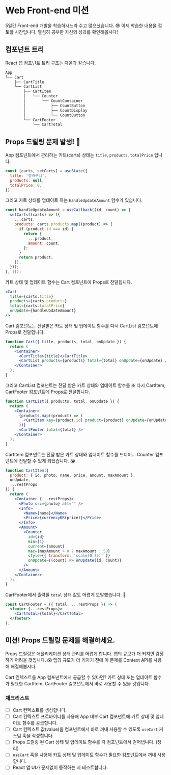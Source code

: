 # Web Front-end 미션

5일간 Front-end 개발을 학습하시느라 수고 많으셨습니다. 😎
이제 학습한 내용을 검토할 시간입니다. 열심히 공부한 자신의 성과를 확인해봅시다!

## 컴포넌트 트리

React 앱 컴포넌트 트리 구조는 다음과 같습니다.

```sh
App
└── Cart
    ├── CartTitle
    └── CartList
        ├── CartItem
        │   └── Counter
        │       └── CountContainer
        │           ├── CountButton
        │           ├── CountDisplay
        │           └── CountButton
        └── CartFooter
            └── CartTotal
```

## Props 드릴링 문제 발생! 🚨

App 컴포넌트에서 관리하는 카트(carts) 상태는 `title`, `products`, `totalPrice` 입니다.

```jsx
const [carts, setCarts] = useState({
  title: '장바구니',
  products: null,
  totalPrice: 0,
});
```

그리고 카트 상태를 업데이트 하는 `handleUpdateAmount` 함수가 있습니다.

```jsx
const handleUpdateAmount = useCallback((id, count) => {
  setCarts((carts) => ({
    ...carts,
    products: carts.products.map((product) => {
      if (product.id === id) {
        return {
          ...product,
          amount: count,
        };
      }
      return product;
    }),
  }));
}, []);
```

카트 상태 및 업데이트 함수는 Cart 컴포넌트에 Props로 전달됩니다.

```jsx
<Cart
  title={carts.title}
  products={carts.products}
  total={carts.totalPrice}
  onUpdate={handleUpdateAmount}
/>
```

Cart 컴포넌트는 전달받은 카트 상태 및 업데이트 함수를 다시 CartList 컴포넌트에 Props로 전달합니다.

```jsx
function Cart({ title, products, total, onUpdate }) {
  return (
    <Container>
      <CartTitle>{title}</CartTitle>
      <CartList products={products} total={total} onUpdate={onUpdate} />
    </Container>
  );
}
```

그리고 CartList 컴포넌트는 전달 받은 카트 상태와 업데이트 함수를 또 다시 CartItem, CartFooter 컴포넌트에 Props로 전달합니다.

```jsx
function CartList({ products, total, onUpdate }) {
  return (
    <Container>
      {products.map((product) => (
        <CartItem key={product.id} product={product} onUpdate={onUpdate} />
      ))}
      <CartFooter total={total} />
    </Container>
  );
}
```

CartItem 컴포넌트는 전달 받은 카트 상태와 업데이트 함수를 드디어... Counter 컴포넌트에 전달할 수 있게 되었습니다. 😭

```jsx
function CartItem({
  product: { id, photo, name, price, amount, maxAmount },
  onUpdate,
  ...restProps
}) {
  return (
    <Container {...restProps}>
      <Photo src={photo} alt="" />
      <Info>
        <Name>{name}</Name>
        <Price>{currencyKR(price)}</Price>
      </Info>
      <Amount>
        <Counter
          id={id}
          min={1}
          current={amount}
          max={maxAmount > 0 ? maxAmount : 50}
          style={{ transform: 'scale(0.75)' }}
          onUpdate={(count) => onUpdate(id, count)}
        />
      </Amount>
    </Container>
  );
}
```

CartFooter에서 출력될 `total` 상태 값도 어렵게 도달했습니다. 🥲

```jsx
const CartFooter = ({ total, ...restProps }) => (
  <footer {...restProps}>
    <CartTotal>{total}</CartTotal>
  </footer>
);
```

## 미션! Props 드릴링 문제를 해결하세요.

Props 드릴링은 애플리케이션 상태 관리를 어렵게 합니다. 앱의 규모가 더 커지면 감당하기 어려울 것입니다. 😱
앱의 규모가 더 커지기 전에 이 문제를 Context API를 사용해 해결해봅시다.

Cart 컨텍스트를 App 컴포넌트에서 공급할 수 있다면?
카트 상태 또는 업데이트 함수가 필요한 CartItem, CartFooter 컴포넌트에서 바로 사용할 수 있을 것입니다.

### 체크리스트

- [ ] Cart 컨텍스트를 생성합니다.
- [ ] Cart 컨텍스트 프로바이더를 사용해 App 내부 Cart 컴포넌트에 카트 상태 및 업데이트 함수를 공급합니다.
- [ ] Cart 컨텍스트 값(value)을 컴포넌트에서 바로 꺼내 사용할 수 있도록 `useCart` 커스텀 훅을 작성합니다.
- [ ] Props 드릴링 된 Cart 상태 및 업데이트 함수를 각 컴포넌트에서 걷어냅니다. (정리)
- [ ] `useCart` 훅을 사용해 카트 상태 및 업데이트 함수가 필요한 컴포넌트에서 꺼내 사용합니다.
- [ ] React 앱 UI가 문제없이 동작하는 지 테스트합니다.
